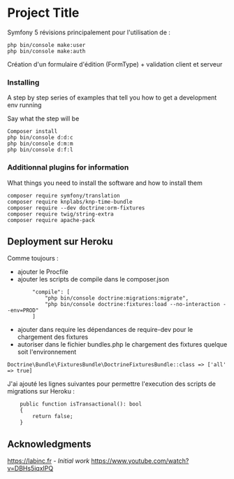 # Project Title

Symfony 5 révisions principalement pour l'utilisation de :

```
php bin/console make:user
php bin/console make:auth
```

Création d'un formulaire d'édition (FormType) + validation client et serveur

### Installing

A step by step series of examples that tell you how to get a development env running

Say what the step will be

```
Composer install
php bin/console d:d:c
php bin/console d:m:m
php bin/console d:f:l
```

### Additionnal plugins for information

What things you need to install the software and how to install them

```
composer require symfony/translation
composer require knplabs/knp-time-bundle
composer require --dev doctrine:orm-fixtures
composer require twig/string-extra
composer require apache-pack
```

## Deployment sur Heroku

Comme toujours : 
* ajouter le Procfile
* ajouter les scripts de compile dans le composer.json 
```
        "compile": [
            "php bin/console doctrine:migrations:migrate",
            "php bin/console doctrine:fixtures:load --no-interaction --env=PROD"
        ]
```

* ajouter dans require les dépendances de require-dev pour le chargement des fixtures
* autoriser dans le fichier bundles.php le chargement des fixtures quelque soit l'environnement

```
Doctrine\Bundle\FixturesBundle\DoctrineFixturesBundle::class => ['all' => true]
```


J'ai ajouté les lignes suivantes pour permettre l'execution des scripts de migrations sur Heroku :

```
    public function isTransactional(): bool
    {
        return false;
    }
```


## Acknowledgments

https://labinc.fr - *Initial work*
https://www.youtube.com/watch?v=DBHs5iqxIPQ
